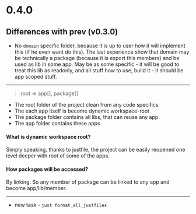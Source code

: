 # 0.4.0

## Differences with prev (v0.3.0)

- No `domain` specific folder, because it is up to user how it will implement
  this (if he even want do this). The last experience show that domain may be
  technically a package (because it is export this members) and be used as lib
  in some app. May be as some specific - it will be good to treat this lib as
  readonly, and all stuff how to use, build it - it should be app scoped stuff.

---

> root => app[], package[]

- The root folder of the project clean from any code specifics
- The each app itself is become dynamic workspace-root
- The package folder contains all libs, that can reuse any app
- The app folder contains these apps

#### What is dynamic workspace root?

Simply speaking, thanks to justfile, the project can be easily reopened one
level deeper with root of some of the apps.

#### How packages will be accessed?

By linking. So any member of package can be linked to any app and become
app/lib/member.

---

- new task - `just format_all_justfiles`
